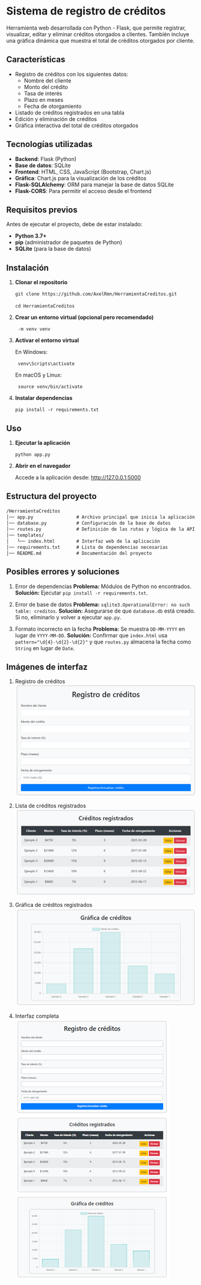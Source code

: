 # Sistema de registro de créditos
Herramienta web desarrollada con Python - Flask, que permite registrar, visualizar, editar y eliminar créditos otorgados a clientes. También incluye una gráfica dinámica que muestra el total de créditos otorgados por cliente.

## Características
- Registro de créditos con los siguientes datos:
  - Nombre del cliente
  - Monto del crédito
  - Tasa de interés
  - Plazo en meses
  - Fecha de otorgamiento
- Listado de créditos registrados en una tabla
- Edición y eliminación de créditos
- Gráfica interactiva del total de créditos otorgados

## Tecnologías utilizadas
- **Backend**: Flask (Python)
- **Base de datos**: SQLite
- **Frontend**: HTML, CSS, JavaScript (Bootstrap, Chart.js)
- **Gráfica**: Chart.js para la visualización de los créditos
- **Flask-SQLAlchemy**: ORM para manejar la base de datos SQLite
- **Flask-CORS**: Para permitir el acceso desde el frontend

## Requisitos previos
Antes de ejecutar el proyecto, debe de estar instalado:
- **Python 3.7+**
- **pip** (administrador de paquetes de Python)
- **SQLite** (para la base de datos)


## Instalación
1. **Clonar el repositorio**

       git clone https://github.com/AxelRmn/HerramientaCreditos.git
   
       cd HerramientaCreditos

2. **Crear un entorno virtual (opcional pero recomendado)**

        -m venv venv

3. **Activar el entorno virtual**

    En Windows:
   
        venv\Scripts\activate
   
    En macOS y Linux:
   
        source venv/bin/activate

4. **Instalar dependencias**

       pip install -r requirements.txt
   

## Uso
1. **Ejecutar la aplicación**

       python app.py

2. **Abrir en el navegador**

    Accede a la aplicación desde:
    http://127.0.0.1:5000

## Estructura del proyecto
    /HerramientaCreditos
    │── app.py                # Archivo principal que inicia la aplicación
    │── database.py           # Configuración de la base de datos
    │── routes.py             # Definición de las rutas y lógica de la API
    │── templates/
    │   └── index.html        # Interfaz web de la aplicación
    │── requirements.txt      # Lista de dependencias necesarias
    │── README.md             # Documentación del proyecto


## Posibles errores y soluciones
1. Error de dependencias
**Problema:** Módulos de Python no encontrados.
**Solución:** Ejecutar `pip install -r requirements.txt`.

2. Error de base de datos
**Problema:** `sqlite3.OperationalError: no such table: creditos`.
**Solución:** Asegurarse de que `database.db` está creado. Si no, eliminarlo y volver a ejecutar `app.py`.

3. Formato incorrecto en la fecha
**Problema:** Se muestra `DD-MM-YYYY` en lugar de `YYYY-MM-DD`.
**Solución:** Confirmar que `index.html` usa `pattern="\d{4}-\d{2}-\d{2}"` y que `routes.py` almacena la fecha como `String` en lugar de `Date`.

## Imágenes de interfaz

1. Registro de créditos 
![RegistroDeCreditos](images/RegistroCreditos.png)

2. Lista de créditos registrados 
![CreditosRegistrados](images/CreditosRegistrados.png)

3. Gráfica de créditos registrados 
![GraficaCreditos](images/GraficaCreditos.png)

4. Interfaz completa 
![Interfaz](images/Interfaz.png)

